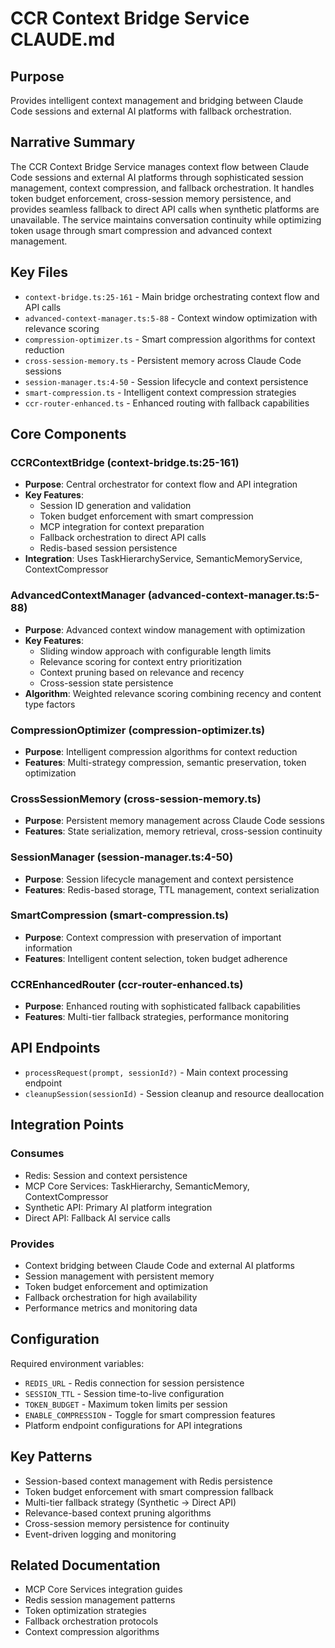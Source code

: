 # CCR Context Bridge Service CLAUDE.md

## Purpose
Provides intelligent context management and bridging between Claude Code sessions and external AI platforms with fallback orchestration.

## Narrative Summary
The CCR Context Bridge Service manages context flow between Claude Code sessions and external AI platforms through sophisticated session management, context compression, and fallback orchestration. It handles token budget enforcement, cross-session memory persistence, and provides seamless fallback to direct API calls when synthetic platforms are unavailable. The service maintains conversation continuity while optimizing token usage through smart compression and advanced context management.

## Key Files
- `context-bridge.ts:25-161` - Main bridge orchestrating context flow and API calls
- `advanced-context-manager.ts:5-88` - Context window optimization with relevance scoring
- `compression-optimizer.ts` - Smart compression algorithms for context reduction
- `cross-session-memory.ts` - Persistent memory across Claude Code sessions
- `session-manager.ts:4-50` - Session lifecycle and context persistence
- `smart-compression.ts` - Intelligent context compression strategies
- `ccr-router-enhanced.ts` - Enhanced routing with fallback capabilities

## Core Components

### CCRContextBridge (context-bridge.ts:25-161)
- **Purpose**: Central orchestrator for context flow and API integration
- **Key Features**:
  - Session ID generation and validation
  - Token budget enforcement with smart compression
  - MCP integration for context preparation
  - Fallback orchestration to direct API calls
  - Redis-based session persistence
- **Integration**: Uses TaskHierarchyService, SemanticMemoryService, ContextCompressor

### AdvancedContextManager (advanced-context-manager.ts:5-88)
- **Purpose**: Advanced context window management with optimization
- **Key Features**:
  - Sliding window approach with configurable length limits
  - Relevance scoring for context entry prioritization
  - Context pruning based on relevance and recency
  - Cross-session state persistence
- **Algorithm**: Weighted relevance scoring combining recency and content type factors

### CompressionOptimizer (compression-optimizer.ts)
- **Purpose**: Intelligent compression algorithms for context reduction
- **Features**: Multi-strategy compression, semantic preservation, token optimization

### CrossSessionMemory (cross-session-memory.ts)
- **Purpose**: Persistent memory management across Claude Code sessions
- **Features**: State serialization, memory retrieval, cross-session continuity

### SessionManager (session-manager.ts:4-50)
- **Purpose**: Session lifecycle management and context persistence
- **Features**: Redis-based storage, TTL management, context serialization

### SmartCompression (smart-compression.ts)
- **Purpose**: Context compression with preservation of important information
- **Features**: Intelligent content selection, token budget adherence

### CCREnhancedRouter (ccr-router-enhanced.ts)
- **Purpose**: Enhanced routing with sophisticated fallback capabilities
- **Features**: Multi-tier fallback strategies, performance monitoring

## API Endpoints
- `processRequest(prompt, sessionId?)` - Main context processing endpoint
- `cleanupSession(sessionId)` - Session cleanup and resource deallocation

## Integration Points
### Consumes
- Redis: Session and context persistence
- MCP Core Services: TaskHierarchy, SemanticMemory, ContextCompressor
- Synthetic API: Primary AI platform integration
- Direct API: Fallback AI service calls

### Provides
- Context bridging between Claude Code and external AI platforms
- Session management with persistent memory
- Token budget enforcement and optimization
- Fallback orchestration for high availability
- Performance metrics and monitoring data

## Configuration
Required environment variables:
- `REDIS_URL` - Redis connection for session persistence
- `SESSION_TTL` - Session time-to-live configuration
- `TOKEN_BUDGET` - Maximum token limits per session
- `ENABLE_COMPRESSION` - Toggle for smart compression features
- Platform endpoint configurations for API integrations

## Key Patterns
- Session-based context management with Redis persistence
- Token budget enforcement with smart compression fallback
- Multi-tier fallback strategy (Synthetic → Direct API)
- Relevance-based context pruning algorithms
- Cross-session memory persistence for continuity
- Event-driven logging and monitoring

## Related Documentation
- MCP Core Services integration guides
- Redis session management patterns
- Token optimization strategies
- Fallback orchestration protocols
- Context compression algorithms